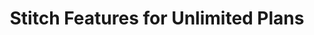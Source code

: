 ---
# -------------------------- #
#      Page & Formatting     #
# -------------------------- #

title: Stitch Features for Unlimited Plans
permalink: /account-security/stitch-unlimited-features
redirect_from: /account-security/stitch-enterprise-features
keywords: enterprise stitch enterprise mission-critical ent unlimited unlimited plus
summary: "Guides for the features included in Stitch's Unlimited and Unlimited+ plans."

layout: general
toc: true
weight: 1

key: "enterprise-features"

type: "enterprise"


# -------------------------- #
#  Stitch Plan Requirements  #
# -------------------------- #

minimum-plan: "unlimited"

minimum-plan-cta:
  title: "Stitch {{ site.data.stitch.subscription-plans.unlimited.name }} features"
  copy: "The features listed in this guide are available during the free trial or for customers on an {{ site.data.stitch.subscription-plans.unlimited.name }} or {{ site.data.stitch.subscription-plans.unlimited-plus.name }} plan."


# -------------------------- #
#        Introduction        #
# -------------------------- #

intro: |
  {% include misc/data-files.html %}

  For mission-critical applications, Stitch offers {{ site.data.stitch.subscription-plans.unlimited.name }} and {{ site.data.stitch.subscription-plans.unlimited-plus.name }} plans. These plans can include the features listed below, along with custom integrations and row volumes, priority support, and more.


# -------------------------- #
#           Content          #
# -------------------------- #

feature-table: |
  {% assign plan-features = [section.plan]features %}

  <table class="attribute-list">

  {% for feature in plan-features %}
  <tr>
  <td class="table-subheading" colspan="2">
  <strong>{{ feature.category | upcase }}</strong>
  </td>
  </tr>

  {% for guide in feature.guides %}
  <tr>
  <td class="attribute-name">
  {% if guide.key %}
  {% assign doc = site.documents | find:"key",guide.key %}
  <a href="{{ doc.url | prepend: site.baseurl }}">
  <strong>
  {% if guide.title %}{{ guide.title }}{% else %}{{ doc.title }}{% endif %}
  </strong>
  </a>
  {% else %}
  <strong>{{ guide.title }}</strong>
  {% endif %}
  </td>

  <td>
  {% if guide.summary %}
  {{ guide.summary | flatify | markdownify }}
  {% else %}
  {{ doc.summary | flatify | markdownify }}
  {% endif %}
  {% if guide.free-trial-available == false %}
  <strong>Note</strong>: This feature isn't available during the free trial.
  {% endif %}
  </td>
  </tr>
  {% endfor %}
  {% endfor %}
  </table>

sections:
  - title: "Unlimited plan features"
    anchor: "unlimited-plan-feature-list"
    plan: "unlimited"
    content: |
      {% assign unlimited = site.data.stitch.subscription-plans.unlimited %}

      The features listed below are available during the free trial or to accounts on an {{ unlimited.name }} plan. Unless noted, all features are available during the free trial.

      **Note**: After the free trial ends, access to these features will be revoked.

      {{ page.feature-table | flatify }}

  - title: "Unlimited+ plan features"
    anchor: "unlimited-plus-plan-feature-list"
    plan: "unlimited-plus"
    content: |
      {% assign unlimited-plus = site.data.stitch.subscription-plans.unlimited-plus %}

      In addition to the [{{ unlimited.name }} plan features](#unlimited-plan-feature-list), accounts on an {{ unlimited-plus .name }} plan will also have access to the features listed below.

      {{ page.feature-table | flatify }}

  - title: "Compare all plans"
    anchor: "compare-all-plans"
    content: |
      To compare all of Stitch's plans, refer to our [pricing page]({{ site.pricing }}){:target="new"}.
---